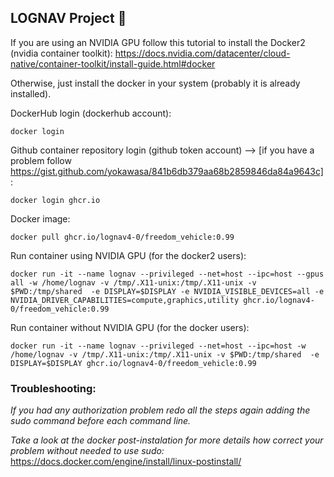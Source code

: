 ## LOGNAV Project 👋

If you are using an NVIDIA GPU follow this tutorial to install the Docker2 (nvidia container toolkit): https://docs.nvidia.com/datacenter/cloud-native/container-toolkit/install-guide.html#docker

Otherwise, just install the docker in your system (probably it is already installed).

DockerHub login (dockerhub account):
```shell
docker login
```

Github container repository login (github token account) --> [if you have a problem follow https://gist.github.com/yokawasa/841b6db379aa68b2859846da84a9643c]:
```shell
docker login ghcr.io
```

Docker image:
```shell
docker pull ghcr.io/lognav4-0/freedom_vehicle:0.99
```

Run container using NVIDIA GPU (for the docker2 users):
```shell
docker run -it --name lognav --privileged --net=host --ipc=host --gpus all -w /home/lognav -v /tmp/.X11-unix:/tmp/.X11-unix -v $PWD:/tmp/shared  -e DISPLAY=$DISPLAY -e NVIDIA_VISIBLE_DEVICES=all -e NVIDIA_DRIVER_CAPABILITIES=compute,graphics,utility ghcr.io/lognav4-0/freedom_vehicle:0.99
```

Run container without NVIDIA GPU (for the docker users):
```shell
docker run -it --name lognav --privileged --net=host --ipc=host -w /home/lognav -v /tmp/.X11-unix:/tmp/.X11-unix -v $PWD:/tmp/shared  -e DISPLAY=$DISPLAY ghcr.io/lognav4-0/freedom_vehicle:0.99
```

### Troubleshooting:

_If you had any authorization problem redo all the steps again adding the sudo command before each command line._

_Take a look at the docker post-instalation for more details how correct your problem without needed to use sudo:_
https://docs.docker.com/engine/install/linux-postinstall/
